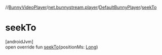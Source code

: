 //[BunnyVideoPlayer](../../../index.md)/[net.bunnystream.player](../index.md)/[DefaultBunnyPlayer](index.md)/[seekTo](seek-to.md)

# seekTo

[androidJvm]\
open override fun [seekTo](seek-to.md)(positionMs: [Long](https://kotlinlang.org/api/latest/jvm/stdlib/kotlin-stdlib/kotlin/-long/index.html))
